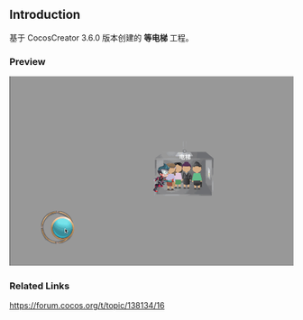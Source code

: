 ## Introduction
基于 CocosCreator 3.6.0 版本创建的 **等电梯** 工程。

### Preview
![image](../../../gif/202208/2022080101.gif)

### Related Links
https://forum.cocos.org/t/topic/138134/16